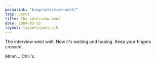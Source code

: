```yaml
---
permalink: "blog/interview-went/"
tags: posts
title: The interview went
date: 2004-03-10
layout: layouts/post.njk
---
```


The interview went well. Now it's waiting and hoping. Keep your fingers crossed.

Mmm... Chili's.